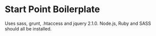 # Start Point Boilerplate #

Uses sass, grunt, .htaccess and jquery 2.1.0. Node.js, Ruby and SASS should all be installed.
